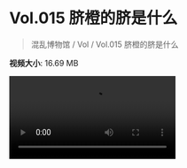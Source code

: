 # Vol.015 脐橙的脐是什么

> 混乱博物馆 / Vol / Vol.015 脐橙的脐是什么

**视频大小**: 16.69 MB

<div class="video"><video src="https://file.hsyhx.top/video/混乱博物馆/Vol/015.mp4" controls preload>🤔 您的浏览器不支持 video 标签</video></div>